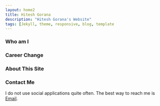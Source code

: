 ```yaml
---
layout: home2
title: Hitesh Gorana
description: "Hitesh Gorana's Website"
tags: [Jekyll, theme, responsive, blog, template
---
```


### Who am I

### Career Change

### About This Site

### Contact Me

I do not use social applications quite often. The best way to reach me is [Email](mailto:to.hitesh.gorana@gmail.com).

